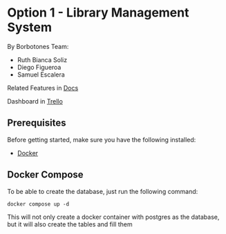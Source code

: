 # Option 1 - Library Management System

By Borbotones Team:
- Ruth Bianca Soliz 
- Diego Figueroa
- Samuel Escalera

Related Features in [Docs](https://drive.google.com/file/d/1-JL5HrP4XCGChKNjJDCH6o6TwO9xqdNo/view?usp=sharing)

Dashboard in [Trello](https://trello.com/b/BQ6Nl42q/progra-6-los-borbotones)

## Prerequisites

Before getting started, make sure you have the following installed:

- [Docker](https://www.docker.com/get-started)

## Docker Compose

To be able to create the database, just run the following command:
```
docker compose up -d
```
This will not only create a docker container with postgres as the database, but it will also create the tables and fill them